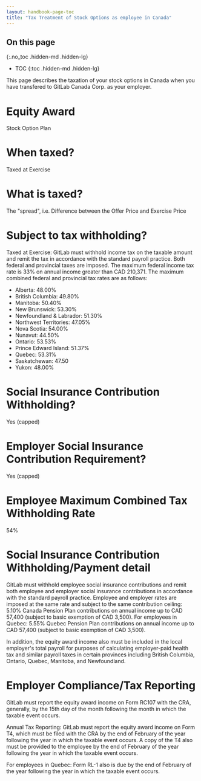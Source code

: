```yaml
---
layout: handbook-page-toc
title: "Tax Treatment of Stock Options as employee in Canada"
---
```


## On this page
{:.no_toc .hidden-md .hidden-lg}

- TOC
{:toc .hidden-md .hidden-lg}

This page describes the taxation of your stock options in Canada when you have transfered to GitLab Canada Corp. as your employer.

# Equity Award
Stock Option Plan

# When taxed?
Taxed at Exercise

# What is taxed?
The "spread", i.e. Difference between the Offer Price and Exercise Price

# Subject to tax withholding?
Taxed at Exercise: GitLab must withhold income tax on the taxable amount and remit the tax in accordance with the standard payroll practice. Both federal and provincial taxes are imposed. The maximum federal income tax rate is 33% on annual income greater than CAD 210,371. The maximum combined federal and provincial tax rates are as follows:

- Alberta: 48.00%
- British Columbia: 49.80%
- Manitoba: 50.40%
- New Brunswick: 53.30%
- Newfoundland & Labrador: 51.30%
- Northwest Territories: 47.05%
- Nova Scotia: 54.00%
- Nunavut: 44.50%
- Ontario: 53.53%
- Prince Edward Island: 51.37%
- Quebec: 53.31%
- Saskatchewan: 47.50
- Yukon: 48.00%

# Social Insurance Contribution Withholding?
Yes (capped)

# Employer Social Insurance Contribution Requirement?
Yes (capped)

# Employee Maximum Combined Tax Withholding Rate
54%

# Social Insurance Contribution Withholding/Payment detail
GitLab must withhold employee social insurance contributions and remit both employee and employer social insurance contributions in accordance with the standard payroll practice. Employee and employer rates are imposed at the same rate and subject to the same contribution ceiling: 5.10% Canada Pension Plan contributions on annual income up to CAD 57,400 (subject to basic exemption of CAD 3,500). For employees in Quebec: 5.55% Quebec Pension Plan contributions on annual income up to CAD 57,400 (subject to basic exemption of CAD 3,500).

In addition, the equity award income also must be included in the local employer's total payroll for purposes of calculating employer-paid health tax and similar payroll taxes in certain provinces including British Columbia, Ontario, Quebec, Manitoba, and Newfoundland.

# Employer Compliance/Tax Reporting
GitLab must report the equity award income on Form RC107 with the CRA, generally, by the 15th day of the month following the month in which the taxable event occurs.

Annual Tax Reporting: GitLab must report the equity award income on Form T4, which must be filed with the CRA by the end of February of the year following the year in which the taxable event occurs. A copy of the T4 also must be provided to the employee by the end of February of the year following the year in which the taxable event occurs.

For employees in Quebec: Form RL-1 also is due by the end of February of the year following the year in which the taxable event occurs.

